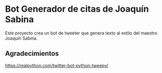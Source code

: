 # Bot Generador de citas de Joaquín Sabina

Este proyecto crea un bot de tweeter que genera texto al estilo del maestro Joaquín Sabina.


## Agradecimientos
https://realpython.com/twitter-bot-python-tweepy/ 
